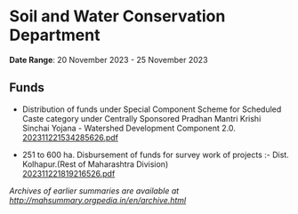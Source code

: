 # Soil and Water Conservation Department

**Date Range**: 20 November 2023 - 25 November 2023


## Funds
- Distribution of funds under Special Component Scheme for Scheduled Caste category under Centrally Sponsored Pradhan Mantri Krishi Sinchai Yojana - Watershed Development Component 2.0.\
  [202311221534285626.pdf](https://gr.maharashtra.gov.in/Site/Upload/Government%20Resolutions/English/202311221534285626.pdf)

- 251 to 600 ha. Disbursement of funds for survey work of projects :- Dist. Kolhapur.(Rest of Maharashtra Division)\
  [202311221819216526.pdf](https://gr.maharashtra.gov.in/Site/Upload/Government%20Resolutions/English/202311221819216526.pdf)


*Archives of earlier summaries are available at http://mahsummary.orgpedia.in/en/archive.html*